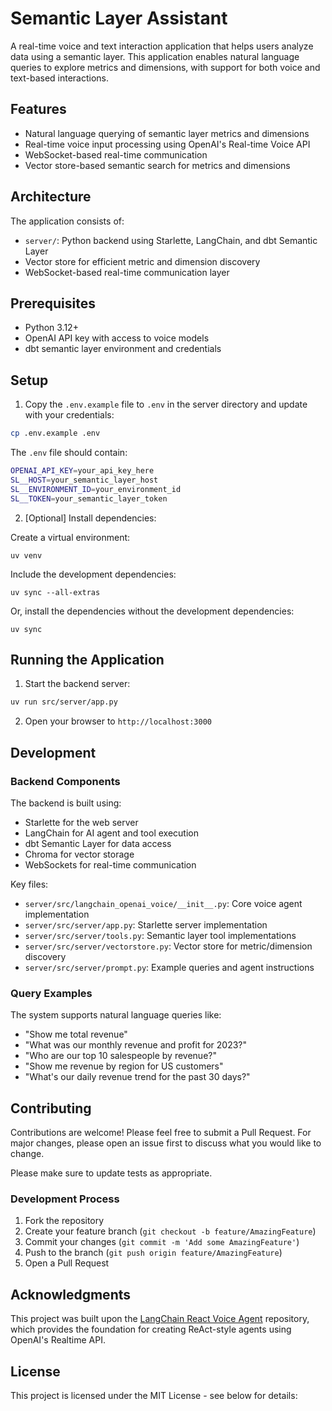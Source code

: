 # Semantic Layer Assistant

A real-time voice and text interaction application that helps users analyze data using a semantic layer. This application enables natural language queries to explore metrics and dimensions, with support for both voice and text-based interactions.

## Features

- Natural language querying of semantic layer metrics and dimensions
- Real-time voice input processing using OpenAI's Real-time Voice API
- WebSocket-based real-time communication
- Vector store-based semantic search for metrics and dimensions

## Architecture

The application consists of:
- `server/`: Python backend using Starlette, LangChain, and dbt Semantic Layer
- Vector store for efficient metric and dimension discovery
- WebSocket-based real-time communication layer

## Prerequisites

- Python 3.12+
- OpenAI API key with access to voice models
- dbt semantic layer environment and credentials

## Setup

1. Copy the `.env.example` file to `.env` in the server directory and update with your credentials:

```bash
cp .env.example .env
```

The `.env` file should contain:

```bash
OPENAI_API_KEY=your_api_key_here
SL__HOST=your_semantic_layer_host
SL__ENVIRONMENT_ID=your_environment_id
SL__TOKEN=your_semantic_layer_token
```

2. [Optional] Install dependencies:

Create a virtual environment:

```
uv venv
```

Include the development dependencies:
```
uv sync --all-extras
```

Or, install the dependencies without the development dependencies:

```
uv sync
```

## Running the Application

1. Start the backend server:
```bash
uv run src/server/app.py
```

2. Open your browser to `http://localhost:3000`

## Development

### Backend Components

The backend is built using:
- Starlette for the web server
- LangChain for AI agent and tool execution
- dbt Semantic Layer for data access
- Chroma for vector storage
- WebSockets for real-time communication

Key files:
- `server/src/langchain_openai_voice/__init__.py`: Core voice agent implementation
- `server/src/server/app.py`: Starlette server implementation
- `server/src/server/tools.py`: Semantic layer tool implementations
- `server/src/server/vectorstore.py`: Vector store for metric/dimension discovery
- `server/src/server/prompt.py`: Example queries and agent instructions

### Query Examples

The system supports natural language queries like:
- "Show me total revenue"
- "What was our monthly revenue and profit for 2023?"
- "Who are our top 10 salespeople by revenue?"
- "Show me revenue by region for US customers"
- "What's our daily revenue trend for the past 30 days?"

## Contributing

Contributions are welcome! Please feel free to submit a Pull Request. For major changes, please open an issue first to discuss what you would like to change.

Please make sure to update tests as appropriate.

### Development Process

1. Fork the repository
2. Create your feature branch (`git checkout -b feature/AmazingFeature`)
3. Commit your changes (`git commit -m 'Add some AmazingFeature'`)
4. Push to the branch (`git push origin feature/AmazingFeature`)
5. Open a Pull Request

## Acknowledgments

This project was built upon the [LangChain React Voice Agent](https://github.com/langchain-ai/react-voice-agent) repository, which provides the foundation for creating ReAct-style agents using OpenAI's Realtime API.

## License

This project is licensed under the MIT License - see below for details:
